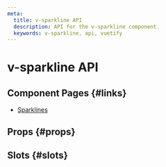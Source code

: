 ```yaml
---
meta:
  title: v-sparkline API
  description: API for the v-sparkline component.
  keywords: v-sparkline, api, vuetify
---
```


# v-sparkline API

<entry-ad />

## Component Pages {#links}

- [Sparklines](components/sparklines)

## Props {#props}

<api-section name="v-sparkline" section="props" />

## Slots {#slots}

<api-section name="v-sparkline" section="slots" />

<backmatter />
